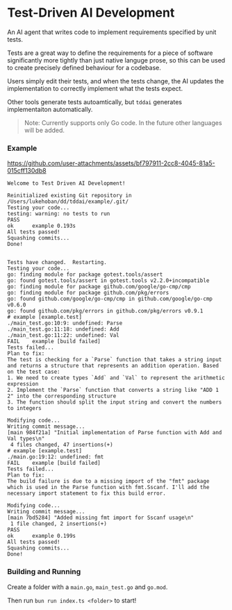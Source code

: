 # Test-Driven AI Development

An AI agent that writes code to implement requirements specified by unit tests.

Tests are a great way to define the requirements for a piece of software significantly more tightly than just native languge prose, so this can be used to create precisely defined behaviour for a codebase.

Users simply edit their tests, and when the tests change, the AI updates the implementation to correctly implement what the tests expect.  

Other tools generate tests autoamtically, but `tddai` generates implementaiton automatically.

> Note: Currently supports only Go code. In the future other languages will be added.

### Example

https://github.com/user-attachments/assets/bf797911-2cc8-4045-81a5-015cff130db8

```
Welcome to Test Driven AI Development!

Reinitialized existing Git repository in /Users/lukehoban/dd/tddai/example/.git/
Testing your code...
testing: warning: no tests to run
PASS
ok      example 0.193s
All tests passed!
Squashing commits...
Done!


Tests have changed.  Restarting.
Testing your code...
go: finding module for package gotest.tools/assert
go: found gotest.tools/assert in gotest.tools v2.2.0+incompatible
go: finding module for package github.com/google/go-cmp/cmp
go: finding module for package github.com/pkg/errors
go: found github.com/google/go-cmp/cmp in github.com/google/go-cmp v0.6.0
go: found github.com/pkg/errors in github.com/pkg/errors v0.9.1
# example [example.test]
./main_test.go:10:9: undefined: Parse
./main_test.go:11:18: undefined: Add
./main_test.go:11:22: undefined: Val
FAIL    example [build failed]
Tests failed...
Plan to fix:
The test is checking for a `Parse` function that takes a string input and returns a structure that represents an addition operation. Based on the test case:
1. We need to create types `Add` and `Val` to represent the arithmetic expression
2. Implement the `Parse` function that converts a string like "ADD 1 2" into the corresponding structure
3. The function should split the input string and convert the numbers to integers

Modifying code...
Writing commit message...
[main 984f21a] "Initial implementation of Parse function with Add and Val types\n"
 4 files changed, 47 insertions(+)
# example [example.test]
./main.go:19:12: undefined: fmt
FAIL    example [build failed]
Tests failed...
Plan to fix:
The build failure is due to a missing import of the "fmt" package which is used in the Parse function with fmt.Sscanf. I'll add the necessary import statement to fix this build error.

Modifying code...
Writing commit message...
[main 7bd5284] "Added missing fmt import for Sscanf usage\n"
 1 file changed, 2 insertions(+)
PASS
ok      example 0.199s
All tests passed!
Squashing commits...
Done!
```


### Building and Running

Create a folder with a `main.go`, `main_test.go` and `go.mod`.  

Then run `bun run index.ts <folder>` to start!


